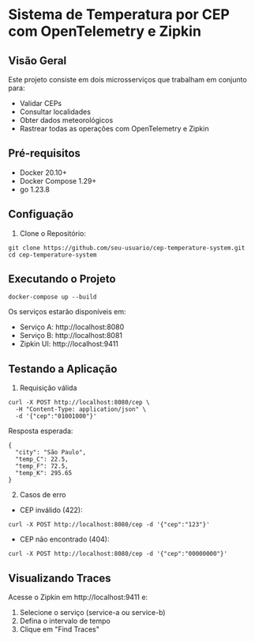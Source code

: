# Sistema de Temperatura por CEP com OpenTelemetry e Zipkin

## Visão Geral

Este projeto consiste em dois microsserviços que trabalham em conjunto para:

- Validar CEPs
- Consultar localidades
- Obter dados meteorológicos
- Rastrear todas as operações com OpenTelemetry e Zipkin


## Pré-requisitos

- Docker 20.10+
- Docker Compose 1.29+
- go 1.23.8

## Configuação

1. Clone o Repositório:
```
git clone https://github.com/seu-usuario/cep-temperature-system.git
cd cep-temperature-system
```

## Executando o Projeto

```
docker-compose up --build
```

Os serviços estarão disponíveis em:

- Serviço A: http://localhost:8080
- Serviço B: http://localhost:8081
- Zipkin UI: http://localhost:9411


## Testando a Aplicação

1. Requisição válida
```
curl -X POST http://localhost:8080/cep \
  -H "Content-Type: application/json" \
  -d '{"cep":"01001000"}'
```

Resposta esperada:
```
{
  "city": "São Paulo",
  "temp_C": 22.5,
  "temp_F": 72.5,
  "temp_K": 295.65
}
```


2. Casos de erro

- CEP inválido (422):
```
curl -X POST http://localhost:8080/cep -d '{"cep":"123"}'
```

- CEP não encontrado (404):
```
curl -X POST http://localhost:8080/cep -d '{"cep":"00000000"}'
```


## Visualizando Traces

Acesse o Zipkin em http://localhost:9411 e:

1. Selecione o serviço (service-a ou service-b)
2. Defina o intervalo de tempo
3. Clique em "Find Traces"